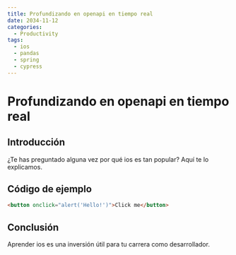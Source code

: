 ```yaml
---
title: Profundizando en openapi en tiempo real
date: 2034-11-12
categories:
  - Productivity
tags:
  - ios
  - pandas
  - spring
  - cypress
---
```


# Profundizando en openapi en tiempo real

## Introducción

¿Te has preguntado alguna vez por qué ios es tan popular? Aquí te lo explicamos.

## Código de ejemplo

```html
<button onclick="alert('Hello!')">Click me</button>
```

## Conclusión

Aprender ios es una inversión útil para tu carrera como desarrollador.